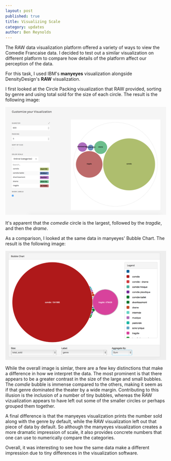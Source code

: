 ```yaml
---
layout: post
published: true
title: Visualizing Scale
category: updates
author: Ben Reynolds
---
```


The RAW data visualization platform offered a variety of ways to view the Comedie Francaise data. I decided to test out a similar visualization on different platform to compare how details of the platform affect our perception of the data.

For this task, I used IBM's **manyeyes** visualization alongside DensityDesign's **RAW** visualization.

I first looked at the Circle Packing visualization that RAW provided, sorting by genre and using total sold for the size of each circle. The result is the following image:

![ben-reynolds-data-screenshot-2.png](/assets/ben-reynolds-data-screenshot-2.png)

It's apparent that the _comedie_ circle is the largest, followed by the _tragdie_, and then the _drame_.

As a comparison, I looked at the same data in manyeyes' Bubble Chart. The result is the following image:

![ben-reynolds-data-screenshot.png](/assets/ben-reynolds-data-screenshot.png)

While the overall image is simlar, there are a few key distinctions that make a difference in how we interpret the data. The most prominent is that there appears to be a greater contrast in the size of the large and small bubbles. The _comdie_ bubble is immense compared to the others, making it seem as if that genre dominated the theater by a wide margin. Contributing to this illusion is the inclusion of a number of tiny bubbles, whereas the RAW vizualization appears to have left out some of the smaller circles or perhaps grouped them together.

A final difference is that the manyeyes visualization prints the number sold along with the genre by default, while the RAW visualization left out that piece of data by default. So although the manyeyes visualization creates a more dramatic impression of scale, it also provides concrete numbers that one can use to numerically compare the categories.

Overall, it was interesting to see how the same data make a different impression due to tiny differences in the visualization software.

